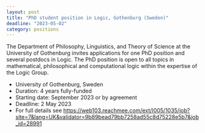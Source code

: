 ```yaml
---
layout: post
title: "PhD student position in Logic, Gothenburg (Sweden)"
deadline: "2023-05-02"
category: positions
---
```

The Department of Philosophy, Linguistics, and Theory of Science at the
University of Gothenburg invites applications for one PhD position and several
postdocs in Logic. The PhD position is open to all topics in mathematical,
philosophical and computational logic within the expertise of the Logic Group.

- University of Gothenburg, Sweden
- Duration: 4 years fully-funded
- Starting date: September 2023 or by agreement
- Deadline: 2 May 2023
- For full details see <https://web103.reachmee.com/ext/I005/1035/job?site=7&lang=UK&validator=9b89bead79bb7258ad55c8d75228e5b7&job_id=28991>
